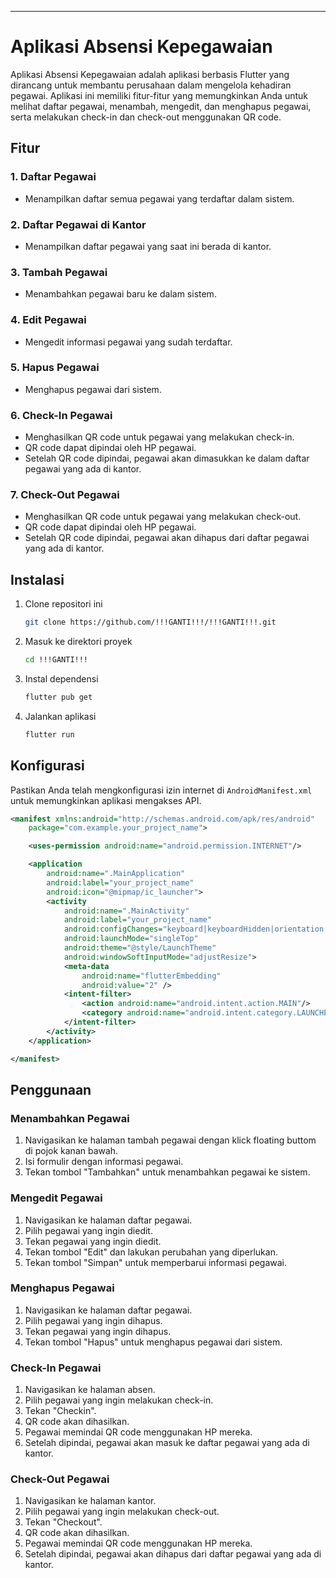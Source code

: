 ---

# Aplikasi Absensi Kepegawaian

Aplikasi Absensi Kepegawaian adalah aplikasi berbasis Flutter yang dirancang untuk membantu perusahaan dalam mengelola kehadiran pegawai. Aplikasi ini memiliki fitur-fitur yang memungkinkan Anda untuk melihat daftar pegawai, menambah, mengedit, dan menghapus pegawai, serta melakukan check-in dan check-out menggunakan QR code.

## Fitur

### 1. Daftar Pegawai

- Menampilkan daftar semua pegawai yang terdaftar dalam sistem.

### 2. Daftar Pegawai di Kantor

- Menampilkan daftar pegawai yang saat ini berada di kantor.

### 3. Tambah Pegawai

- Menambahkan pegawai baru ke dalam sistem.

### 4. Edit Pegawai

- Mengedit informasi pegawai yang sudah terdaftar.

### 5. Hapus Pegawai

- Menghapus pegawai dari sistem.

### 6. Check-In Pegawai

- Menghasilkan QR code untuk pegawai yang melakukan check-in.
- QR code dapat dipindai oleh HP pegawai.
- Setelah QR code dipindai, pegawai akan dimasukkan ke dalam daftar pegawai yang ada di kantor.

### 7. Check-Out Pegawai

- Menghasilkan QR code untuk pegawai yang melakukan check-out.
- QR code dapat dipindai oleh HP pegawai.
- Setelah QR code dipindai, pegawai akan dihapus dari daftar pegawai yang ada di kantor.

## Instalasi

1. Clone repositori ini
   ```bash
   git clone https://github.com/!!!GANTI!!!/!!!GANTI!!!.git
   ```
2. Masuk ke direktori proyek
   ```bash
   cd !!!GANTI!!!
   ```
3. Instal dependensi
   ```bash
   flutter pub get
   ```
4. Jalankan aplikasi
   ```bash
   flutter run
   ```

## Konfigurasi

Pastikan Anda telah mengkonfigurasi izin internet di `AndroidManifest.xml` untuk memungkinkan aplikasi mengakses API.

```xml
<manifest xmlns:android="http://schemas.android.com/apk/res/android"
    package="com.example.your_project_name">

    <uses-permission android:name="android.permission.INTERNET"/>

    <application
        android:name=".MainApplication"
        android:label="your_project_name"
        android:icon="@mipmap/ic_launcher">
        <activity
            android:name=".MainActivity"
            android:label="your_project_name"
            android:configChanges="keyboard|keyboardHidden|orientation|screenSize"
            android:launchMode="singleTop"
            android:theme="@style/LaunchTheme"
            android:windowSoftInputMode="adjustResize">
            <meta-data
                android:name="flutterEmbedding"
                android:value="2" />
            <intent-filter>
                <action android:name="android.intent.action.MAIN"/>
                <category android:name="android.intent.category.LAUNCHER"/>
            </intent-filter>
        </activity>
    </application>

</manifest>
```

## Penggunaan

### Menambahkan Pegawai

1. Navigasikan ke halaman tambah pegawai dengan klick floating buttom di pojok kanan bawah.
2. Isi formulir dengan informasi pegawai.
3. Tekan tombol "Tambahkan" untuk menambahkan pegawai ke sistem.

### Mengedit Pegawai

1. Navigasikan ke halaman daftar pegawai.
2. Pilih pegawai yang ingin diedit.
3. Tekan pegawai yang ingin diedit.
4. Tekan tombol "Edit" dan lakukan perubahan yang diperlukan.
5. Tekan tombol "Simpan" untuk memperbarui informasi pegawai.

### Menghapus Pegawai

1. Navigasikan ke halaman daftar pegawai.
2. Pilih pegawai yang ingin dihapus.
3. Tekan pegawai yang ingin dihapus.
4. Tekan tombol "Hapus" untuk menghapus pegawai dari sistem.

### Check-In Pegawai

1. Navigasikan ke halaman absen.
2. Pilih pegawai yang ingin melakukan check-in.
3. Tekan "Checkin".
4. QR code akan dihasilkan.
5. Pegawai memindai QR code menggunakan HP mereka.
6. Setelah dipindai, pegawai akan masuk ke daftar pegawai yang ada di kantor.

### Check-Out Pegawai

1. Navigasikan ke halaman kantor.
2. Pilih pegawai yang ingin melakukan check-out.
3. Tekan "Checkout".
4. QR code akan dihasilkan.
5. Pegawai memindai QR code menggunakan HP mereka.
6. Setelah dipindai, pegawai akan dihapus dari daftar pegawai yang ada di kantor.
